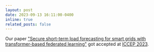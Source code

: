 ```yaml
---
layout: post
date: 2023-09-13 16:11:00-0400
inline: true
related_posts: false
---
```


Our paper ["Secure short-term load forecasting for smart grids with transformer-based federated learning"](https://doi.org/10.1109/ICCEP57914.2023.10247363) got accepted at [ICCEP 2023](https://www.iccep.net/).
